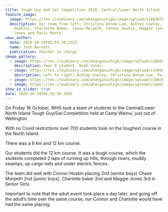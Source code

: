 ```yaml
---
title: Tough Gay and Gal Competition 2020, Central/Lower North Island
feature_image:
  image: https://res.cloudinary.com/whanganuihigh/image/upload/v1603076153/News/20201016_130255.jpg
  description: Our team from left; Christina Donne-Lee, Ashley Cowley, Cameron
    Hopkins, Charlotte Baker, Chase Morpeth, Connor Hoskin, Maggie Jones, Noah
    Jones and Paris Munro.
news_author:
  date: 2020-10-19T02:55:30.232Z
  name: Josh Barnett
  publication: Teacher in charge
image_gallery:
  - image: https://res.cloudinary.com/whanganuihigh/image/upload/v1603076720/News/20201016_113901.jpg
    description: Year 9 student, Noah Jones.
  - image: https://res.cloudinary.com/whanganuihigh/image/upload/v1603076699/News/20201016_115020.jpg
    description: Left to right; Ashley Cowley, Christina Donne-Lee, Paris Munro.
  - image: https://res.cloudinary.com/whanganuihigh/image/upload/v1603076742/News/tough-guy-gal-wellington.jpg
  - image: https://res.cloudinary.com/whanganuihigh/image/upload/v1603076756/News/TTG-2015-WGTN-map-pdf.jpg
show_in_slider: true
date: 2020-10-19T02:55:30.249Z
---
```

On Friday 16 October, WHS took a team of students to the Central/Lower North Island Tough Guy/Gal Competition held at Camp Wainui, just out of Wellington. 

With no Covid restrictions over 700 students took on the toughest course in the North Island. 

There was a 6 km and 12 km course. 

Our students did the 12 km course. It was a tough course, which the students completed 2 laps of running up hills, through rivers, muddy swamps, up cargo nets and under electric fences. 

The team did well with Connor Hoskin placing 2nd (senior boys) Chase Morpeth 2nd (junior boys), Charlotte baker 2nd and Maggie Jones 3rd in Senior Girls. 

Important to note that the adult event took place a day later, and going off the adult’s time over the same course, our Connor and Charlotte would have had the same placing. 

